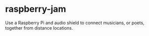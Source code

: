 # raspberry-jam
Use a Raspberry Pi and audio shield to connect musicians, or poets, together from distance locations.
